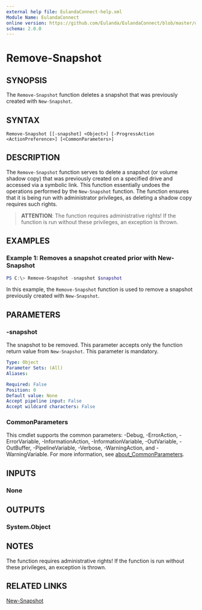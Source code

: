 ```yaml
---
external help file: EulandaConnect-help.xml
Module Name: EulandaConnect
online version: https://github.com/Eulanda/EulandaConnect/blob/master/docs/Remove-Snapshot.md
schema: 2.0.0
---
```


# Remove-Snapshot

## SYNOPSIS
The `Remove-Snapshot` function deletes a snapshot that was previously created with `New-Snapshot`.

## SYNTAX

```
Remove-Snapshot [[-snapshot] <Object>] [-ProgressAction <ActionPreference>] [<CommonParameters>]
```

## DESCRIPTION
The `Remove-Snapshot` function serves to delete a snapshot (or volume shadow copy) that was previously created on a specified drive and accessed via a symbolic link. This function essentially undoes the operations performed by the `New-Snapshot` function. The function ensures that it is being run with administrator privileges, as deleting a shadow copy requires such rights.

> **ATTENTION**: The function requires administrative rights! If the function is run without these privileges, an exception is thrown.

## EXAMPLES

### Example 1: Removes a snapshot created prior with New-Snapshot
```powershell
PS C:\> Remove-Snapshot -snapshot $snapshot
```

In this example, the `Remove-Snapshot` function is used to remove a snapshot previously created with `New-Snapshot`. 

## PARAMETERS

### -snapshot
The snapshot to be removed. This parameter accepts only the function return value from `New-Snapshot`. This parameter is mandatory.

```yaml
Type: Object
Parameter Sets: (All)
Aliases:

Required: False
Position: 0
Default value: None
Accept pipeline input: False
Accept wildcard characters: False
```


### CommonParameters
This cmdlet supports the common parameters: -Debug, -ErrorAction, -ErrorVariable, -InformationAction, -InformationVariable, -OutVariable, -OutBuffer, -PipelineVariable, -Verbose, -WarningAction, and -WarningVariable. For more information, see [about_CommonParameters](http://go.microsoft.com/fwlink/?LinkID=113216).

## INPUTS

### None

## OUTPUTS

### System.Object
## NOTES

The function requires administrative rights! If the function is run without these privileges, an exception is thrown.

## RELATED LINKS

[New-Snapshot](../functions/New-Snapshot.md)



